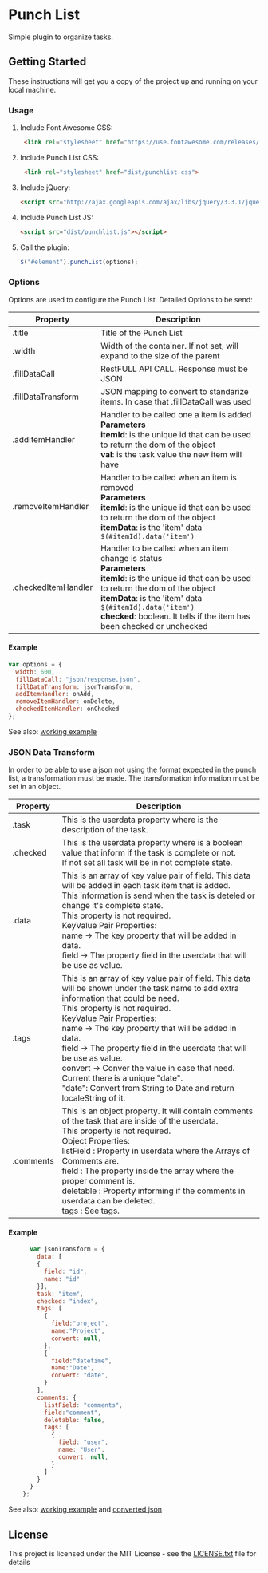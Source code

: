 # Punch List 

Simple plugin to organize tasks.

## Getting Started

These instructions will get you a copy of the project up and running on your local machine. 

### Usage

1. Include Font Awesome CSS:

	```html
	 <link rel="stylesheet" href="https://use.fontawesome.com/releases/v5.7.1/css/all.css">
	```

2. Include Punch List CSS:

	```html
	 <link rel="stylesheet" href="dist/punchlist.css">
	```


3. Include jQuery:

	```html
	<script src="http://ajax.googleapis.com/ajax/libs/jquery/3.3.1/jquery.min.js"></script>
	```
  
4. Include Punch List JS:

	```html
	<script src="dist/punchlist.js"></script>
	```

5. Call the plugin:

	```javascript
	$("#element").punchList(options);
	```
  
  ### Options
  
  Options are used to configure the Punch List.
  Detailed Options to be send:
  
| Property | Description |
| --- | --- |
| .title | Title of the Punch List |
| .width | Width of the container. If not set, will expand to the size of the parent |
|  .fillDataCall | RestFULL API CALL. Response must be JSON |
|  .fillDataTransform | JSON mapping to convert to standarize items. In case that .fillDataCall was used |
|  .addItemHandler | Handler to be called one a item is added <br> **Parameters** <br> **itemId**: is the unique id that can be used to return the dom of the object <br> **val**: is the task value the new item will have |
|  .removeItemHandler | Handler to be called when an item is removed <br> **Parameters** <br> **itemId**: is the unique id that can be used to return the dom of the object <br> **itemData**: is the 'item' data `$(#itemId).data('item')` |
|  .checkedItemHandler| Handler to be called when an item change is status <br> **Parameters** <br> **itemId**: is the unique id that can be used to return the dom of the object  <br> **itemData**: is the 'item' data `$(#itemId).data('item')` <br> **checked**: boolean. It tells if the item has been checked or unchecked |

  #### Example
  
```javascript
var options = {
  width: 600,
  fillDataCall: "json/response.json",
  fillDataTransform: jsonTransform,
  addItemHandler: onAdd,
  removeItemHandler: onDelete,
  checkedItemHandler: onChecked
};
```
  See also: [working example](example/example.html)
  
  ### JSON Data Transform
  
In order to be able to use a json not using the format expected in the punch list, a transformation must be made.
The transformation information must be set in an object.

| Property | Description |
| --- | --- |
| .task | This is the userdata property where is the description of the task. |
| .checked | This is the userdata property where is a boolean value that inform if the task is complete or not.<br>If not set all task will be in not complete state. |
|  .data | This is an array of key value pair of field. This data will be added in each task item that is added.<br>This information is send when the task is deteled or change it's complete state.<br>This property is not required.<br>KeyValue Pair Properties:<br>name  ->  The key property that will be added in data.<br>field ->  The property field in the userdata that will be use as value. |
|  .tags | This is an array of key value pair of field. This data will be shown under the task name to add extra information that could be need.<br>This property is not required.<br>KeyValue Pair Properties:<br>name    ->  The key property that will be added in data.<br>field   ->  The property field in the userdata that will be use as value.<br>convert ->  Conver the value in case that need. Current there is a unique "date".<br>"date": Convert from String to Date and return localeString of it. |
|  .comments | This is an object property. It will contain comments of the task that are inside of the userdata.<br>This property is not required.<br>Object Properties:<br>listField : Property in userdata where the Arrays of Comments are.<br>field     : The property inside the array where the proper comment is.<br>deletable : Property informing if the comments in userdata can be deleted.<br>tags      : See tags. |

  #### Example
  
```javascript
      var jsonTransform = {
        data: [
        {
          field: "id",
          name: "id"
        }],
        task: "item",
        checked: "index",
        tags: [ 
          { 
            field:"project",
            name:"Project",
            convert: null,
          }, 
          {
            field:"datetime",
            name:"Date",
            convert: "date", 
          }
        ],
        comments: { 
          listField: "comments", 
          field:"comment",
          deletable: false,
          tags: [
            {
              field: "user",
              name: "User",
              convert: null,
            }
          ]
        }
      }   
    };
```
  See also: [working example](example/example.html) and [converted json](example/json/response.json)
  
## License

This project is licensed under the MIT License - see the [LICENSE.txt](LICENSE.txt) file for details
